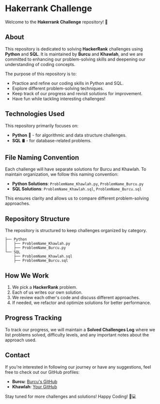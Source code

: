 # Hakerrank Challenge

Welcome to the **Hakerrank Challenge** repository! 🚀

## About
This repository is dedicated to solving **HackerRank** challenges using **Python** and **SQL**. It is maintained by **Burcu** and **Khawlah**, and we are committed to enhancing our problem-solving skills and deepening our understanding of coding concepts.

The purpose of this repository is to:
- Practice and refine our coding skills in Python and SQL.
- Explore different problem-solving techniques.
- Keep track of our progress and revisit solutions for improvement.
- Have fun while tackling interesting challenges!

## Technologies Used
This repository primarily focuses on:
- **Python** 🐍 - for algorithmic and data structure challenges.
- **SQL** 🛢️ - for database-related problems.

## File Naming Convention
Each challenge will have separate solutions for Burcu and Khawlah. To maintain organization, we follow this naming convention:
- **Python Solutions**: `ProblemName_Khawlah.py`, `ProblemName_Burcu.py`
- **SQL Solutions**: `ProblemName_Khawlah.sql`, `ProblemName_Burcu.sql`

This ensures clarity and allows us to compare different problem-solving approaches.

## Repository Structure
The repository is structured to keep challenges organized by category.
```
├── Python
│   ├── ProblemName_Khawlah.py
│   ├── ProblemName_Burcu.py
└── SQL
    ├── ProblemName_Khawlah.sql
    ├── ProblemName_Burcu.sql
```

## How We Work
1. We pick a **HackerRank** problem.
2. Each of us writes our own solution.
3. We review each other's code and discuss different approaches.
4. If needed, we refactor and optimize solutions for better performance.

## Progress Tracking
To track our progress, we will maintain a **Solved Challenges Log** where we list problems solved, difficulty levels, and any important notes about the approach used.

## Contact
If you're interested in following our journey or have any suggestions, feel free to check out our GitHub profiles:
- **Burcu**: [Burcu's GitHub](https://github.com/bucuu)
- **Khawlah**: [Your GitHub](https://github.com/alshubati99)

Stay tuned for more challenges and solutions! Happy Coding! 🚀💻
